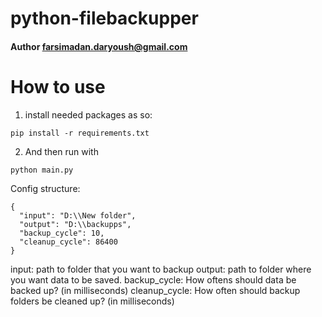 # python-filebackupper

#### Author farsimadan.daryoush@gmail.com

# How to use

1. install needed packages as so:

```
pip install -r requirements.txt

```

2. And then run with

```
python main.py

```

Config structure:

```
{
  "input": "D:\\New folder",
  "output": "D:\\backupps",
  "backup_cycle": 10,
  "cleanup_cycle": 86400
}
```

input: path to folder that you want to backup
output: path to folder where you want data to be saved.
backup_cycle: How oftens should data be backed up? (in milliseconds)
cleanup_cycle: How often should backup folders be cleaned up? (in milliseconds)
